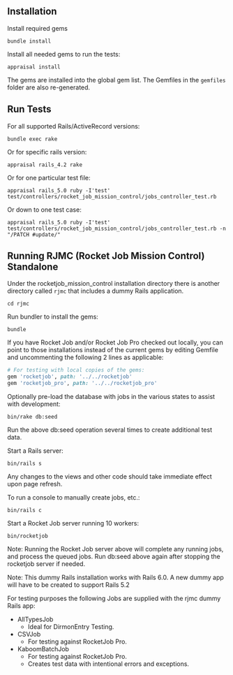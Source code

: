 ## Installation

Install required gems

    bundle install
    
Install all needed gems to run the tests:

    appraisal install

The gems are installed into the global gem list.
The Gemfiles in the `gemfiles` folder are also re-generated.

## Run Tests

For all supported Rails/ActiveRecord versions:

    bundle exec rake

Or for specific rails version:

    appraisal rails_4.2 rake

Or for one particular test file:

    appraisal rails_5.0 ruby -I'test' test/controllers/rocket_job_mission_control/jobs_controller_test.rb

Or down to one test case:

    appraisal rails_5.0 ruby -I'test' test/controllers/rocket_job_mission_control/jobs_controller_test.rb -n "/PATCH #update/"

## Running RJMC (Rocket Job Mission Control) Standalone

Under the rocketjob_mission_control installation directory there is another directory called `rjmc`
that includes a dummy Rails application.

    cd rjmc
    
Run bundler to install the gems:

    bundle
    
If you have Rocket Job and/or Rocket Job Pro checked out locally, you can point to those installations
instead of the current gems by editing Gemfile and uncommenting the following 2 lines as applicable:

~~~ruby
# For testing with local copies of the gems:
gem 'rocketjob', path: '../../rocketjob'
gem 'rocketjob_pro', path: '../../rocketjob_pro'
~~~

Optionally pre-load the database with jobs in the various states to assist with development:

    bin/rake db:seed
    
Run the above db:seed operation several times to create additional test data.

Start a Rails server:

    bin/rails s

Any changes to the views and other code should take immediate effect upon page refresh.
   
To run a console to manually create jobs, etc.:

    bin/rails c
    
Start a Rocket Job server running 10 workers:

    bin/rocketjob

Note: Running the Rocket Job server above will complete any running jobs, and process
 the queued jobs. Run db:seed above again after stopping the rocketjob server if needed.
 
Note: This dummy Rails installation works with Rails 6.0. A new dummy app
 will have to be created to support Rails 5.2 

For testing purposes the following Jobs are supplied with the rjmc dummy Rails app:
* AllTypesJob
    * Ideal for DirmonEntry Testing.
* CSVJob
    * For testing against RocketJob Pro.
* KaboomBatchJob
    * For testing against RocketJob Pro.
    * Creates test data with intentional errors and exceptions.
    